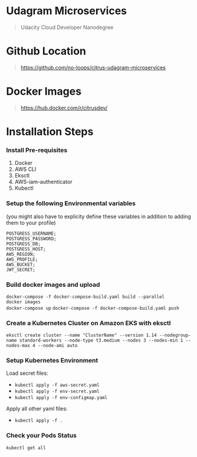 # Udagram Microservices
> Udacity Cloud Developer Nanodegree

# Github Location
> https://github.com/no-loops/citrus-udagram-microservices

# Docker Images
> https://hub.docker.com/r/citrusdev/

# Installation Steps
### Install Pre-requisites
1. Docker 
2. AWS CLI
3. Eksctl
4. AWS-iam-authenticator
5. Kubectl

### Setup the following Environmental variables 
(you might also have to explicity define these variables in addition to adding them to your profile)
```
POSTGRESS_USERNAME;
POSTGRESS_PASSWORD;
POSTGRESS_DB;
POSTGRESS_HOST;
AWS_REGION;
AWS_PROFILE;
AWS_BUCKET;
JWT_SECRET;
```

### Build docker images and upload
`docker-compose -f docker-compose-build.yaml build --parallel`  
`docker images`  
`docker-compose up` 
`docker-compose -f docker-compose-build.yaml push`

### Create a Kubernetes Cluster on Amazon EKS with eksctl
`eksctl create cluster --name "ClusterName" --version 1.14 --nodegroup-name standard-workers --node-type t3.medium --nodes 3 --nodes-min 1 --nodes-max 4 --node-ami auto`

 ### Setup Kubernetes Environment

Load secret files:
- `kubectl apply -f aws-secret.yaml`
- `kubectl apply -f env-secret.yaml`
- `kubectl apply -f env-configmap.yaml`  

Apply all other yaml files:
- `kubectl apply -f .`

### Check your Pods Status

`kubectl get all`

